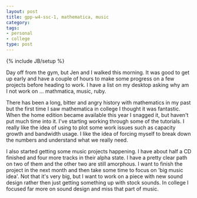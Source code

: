 ```yaml
---
layout: post
title: gpp-w4-ssc-1, mathematica, music
category: 
tags: 
- personal
- college
type: post
---
```

{% include JB/setup %}
 
Day off from the gym, but Jen and I walked this morning. It was good to get up early and have a couple of hours to make some progress on a few projects before heading to work. I have a list on my desktop asking why am I not work on ... mathmatica, music, ruby. 

There has been a long, bitter and angry history with mathematics in my past but the first time I saw mathematica in college I thought it was fantastic. When the home edition became available this year I snagged it, but haven't put much time into it. I've starting working through some of the tutorials. I really like the idea of using to plot some work issues such as capacity growth and bandwidth usage. I like the idea of forcing myself to break down the numbers and understand what we really need.

I also started getting some music projects happening. I have about half a CD finished and four more tracks in their alpha state. I have a pretty clear path on two of them and the other two are still amorphous. I want to finish the project in the next month and then take some time to focus on 'big music idea'. Not that it's very big, but I want to work on a piece with new sound design rather then just getting something up with stock sounds. In college I focused far more on sound design and miss that part of music. 
